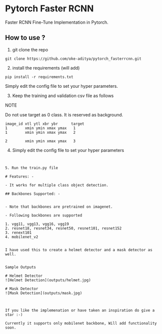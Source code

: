 # Pytorch Faster RCNN

Faster RCNN Fine-Tune Implementation in Pytorch.

## How to use ?
1. git clone the repo
```
git clone https://github.com/oke-aditya/pytorch_fasterrcnn.git
```
2. install the requirements (will add)
```
pip install -r requirements.txt
```

Simply edit the config file to set your hyper parameters.


3. Keep the training and validation csv file as follows


NOTE

Do not use target as 0 class. It is reserved as background.



```
image_id xtl ytl xbr ybr      target
1        xmin ymin xmax ymax   1
1        xmin ymin xmax ymax   2

2		 xmin ymin xmax ymax   3
```

4. Simply edit the config file to set your hyper parameters

```


5. Run the train.py file

# Features: -

- It works for multiple class object detection.

## Backbones Supported: -


- Note that backbones are pretrained on imagenet. 

- Following backbones are supported

1. vgg11, vgg13, vgg16, vgg19
2. resnet18, resnet34, resnet50, resnet101, resnet152
3. renext101
4. mobilenet_v2


I have used this to create a helmet detector and a mask detector as well.


Sample Outputs

# Helmet Detector
![Helmet Detection](outputs/helmet.jpg)

# Mask Detector
![Mask Detection](outputs/mask.jpg)



If you like the implemenation or have taken an inspiration do give a star :-)

Currently it supports only mobilenet backbone, Will add functionality soon.



